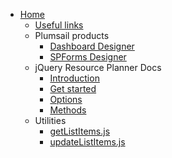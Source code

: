 * [Home](/)
    * [Useful links](useful-links.md)
    * Plumsail products
        * [Dashboard Designer](plumsail/dashboard-designer.md)
        * [SPForms Designer](plumsail/spforms-designer.md)
    * jQuery Resource Planner Docs
        * [Introduction](resource-planner/doc/introduction.md)
        * [Get started](resource-planner/doc/get-started.md)
        * [Options](resource-planner/doc/options.md)
        * [Methods](resource-planner/doc/methods.md)
    * Utilities
        * [getListItems.js](utilities/get-list-items.md)
        * [updateListItems.js](utilities/update-list-items.md)